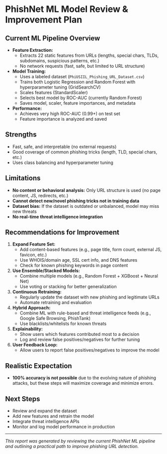 # PhishNet ML Model Review & Improvement Plan

## Current ML Pipeline Overview
- **Feature Extraction:**
  - Extracts 22 static features from URLs (lengths, special chars, TLDs, subdomains, suspicious patterns, etc.)
  - No network requests (fast, safe, but limited to URL structure)
- **Model Training:**
  - Uses a labeled dataset (`PhiUSIIL_Phishing_URL_Dataset.csv`)
  - Trains both Logistic Regression and Random Forest with hyperparameter tuning (GridSearchCV)
  - Scales features (StandardScaler)
  - Selects best model by ROC-AUC (currently Random Forest)
  - Saves model, scaler, feature importances, and metadata
- **Performance:**
  - Achieves very high ROC-AUC (0.99+) on test set
  - Feature importance is analyzed and saved

## Strengths
- Fast, safe, and interpretable (no external requests)
- Good coverage of common phishing tricks (length, TLD, special chars, etc.)
- Uses class balancing and hyperparameter tuning

## Limitations
- **No content or behavioral analysis:** Only URL structure is used (no page content, JS, redirects, etc.)
- **Cannot detect new/novel phishing tricks not in training data**
- **Dataset bias:** If the dataset is outdated or unbalanced, model may miss new threats
- **No real-time threat intelligence integration**

## Recommendations for Improvement
1. **Expand Feature Set:**
   - Add content-based features (e.g., page title, form count, external JS, favicon, etc.)
   - Use WHOIS/domain age, SSL cert info, and DNS features
   - Check for known phishing keywords in page content
2. **Use Ensemble/Stacked Models:**
   - Combine multiple models (e.g., Random Forest + XGBoost + Neural Net)
   - Use voting or stacking for better generalization
3. **Continuous Retraining:**
   - Regularly update the dataset with new phishing and legitimate URLs
   - Automate retraining and evaluation
4. **Hybrid Approach:**
   - Combine ML with rule-based and threat intelligence feeds (e.g., Google Safe Browsing, PhishTank)
   - Use blacklists/whitelists for known threats
5. **Explainability:**
   - Show users which features contributed most to a decision
   - Log and review false positives/negatives for further tuning
6. **User Feedback Loop:**
   - Allow users to report false positives/negatives to improve the model

## Realistic Expectation
- **100% accuracy is not possible** due to the evolving nature of phishing attacks, but these steps will maximize coverage and minimize errors.

## Next Steps
- Review and expand the dataset
- Add new features and retrain the model
- Integrate threat intelligence APIs
- Monitor and log model performance in production

---
*This report was generated by reviewing the current PhishNet ML pipeline and outlining a practical path to improve phishing URL detection.* 